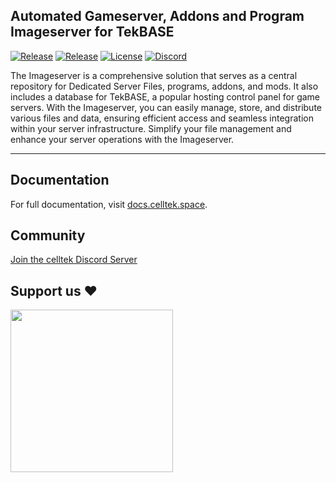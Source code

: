 ## Automated Gameserver, Addons and Program Imageserver for TekBASE

<p>
    <a href="https://github.com/celltek/imageserver/releases"><img src="https://img.shields.io/github/v/release/celltek/imageserver?label=release&logo=github" alt="Release"></a>
     <a href="https://github.com/celltek/imageserver/releases"><img src="https://img.shields.io/github/v/release/celltek/imageserver?include_prereleases&label=pre-release&logo=github" alt="Release"></a>
    <a href="https://github.com/celltek/imageserver/blob/master/LICENSE"><img src="https://img.shields.io/github/license/celltek/imageserver" alt="License"></a>
    <a href="https://celltek.de/discord"><img src="https://img.shields.io/discord/482574071377428481.svg?label=&logo=discord&logoColor=ffffff&color=7389D8&labelColor=6A7EC2" alt="Discord"></a>
</p>

The Imageserver is a comprehensive solution that serves as a central repository for Dedicated Server Files, programs, addons, and mods. It also includes a database for TekBASE, a popular hosting control panel for game servers. With the Imageserver, you can easily manage, store, and distribute various files and data, ensuring efficient access and seamless integration within your server infrastructure. Simplify your file management and enhance your server operations with the Imageserver.

------

## Documentation

For full documentation, visit [docs.celltek.space](https://docs.celltek.space/).

## Community

[Join the celltek Discord Server](https://celltek.de/discord)

## Support us ❤
<a href="https://www.buymeacoffee.com/celltek"><img src="https://cdn.buymeacoffee.com/buttons/v2/default-yellow.png" width="260px"></a>
